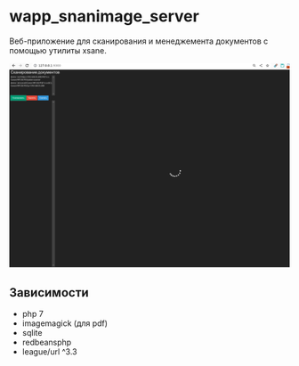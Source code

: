 # wapp_snanimage_server

Веб-приложение для сканирования и менеджемента документов с помощью утилиты xsane.

![](./images/screenshot_01.png)

## Зависимости

- php 7
- imagemagick (для pdf)
- sqlite
- redbeansphp
- league/url ^3.3

